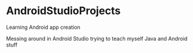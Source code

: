 # AndroidStudioProjects
 Learning Android app creation
 
 Messing around in Android Studio trying to teach myself Java and Android stuff
